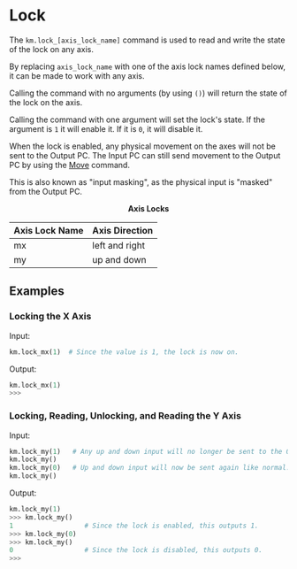 # Lock

The `km.lock_[axis_lock_name]` command is used to read and write the state of the lock on any axis.

By replacing `axis_lock_name` with one of the axis lock names defined below, it can be made to work with any axis.

Calling the command with no arguments (by using `()`) will return the state of the lock on the axis.

Calling the command with one argument will set the lock's state. If the argument is `1` it will enable it. If it is `0`,
it will disable it.

When the lock is enabled, any physical movement on the axes will not be sent to the Output PC. The Input PC can still
send movement to the Output PC by using the [Move](move.md) command.

This is also known as "input masking", as the physical input is "masked" from the Output PC.

<center><b>Axis Locks</b></center>

| Axis Lock Name | Axis Direction |
| -------------- | -------------- |
| mx             | left and right |
| my             | up and down    |

## Examples

### Locking the X Axis

Input:
```python
km.lock_mx(1)  # Since the value is 1, the lock is now on.
```

Output:
```python
km.lock_mx(1)
>>>
```

### Locking, Reading, Unlocking, and Reading the Y Axis

Input:
```python
km.lock_my(1)   # Any up and down input will no longer be sent to the Output PC.
km.lock_my()
km.lock_my(0)   # Up and down input will now be sent again like normal.
km.lock_my()
```

Output:
```python
km.lock_my(1)
>>> km.lock_my()
1                  # Since the lock is enabled, this outputs 1.
>>> km.lock_my(0)
>>> km.lock_my()
0                  # Since the lock is disabled, this outputs 0.
>>>
```
